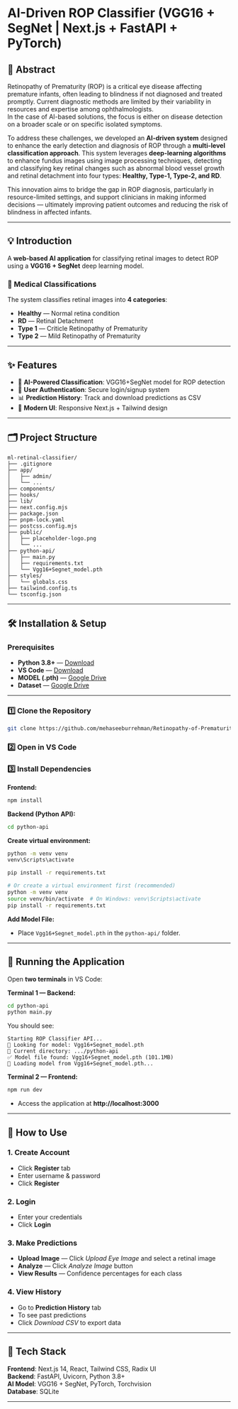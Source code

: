 # AI-Driven ROP Classifier (VGG16 + SegNet | Next.js + FastAPI + PyTorch)

## 📜 Abstract
Retinopathy of Prematurity (ROP) is a critical eye disease affecting premature infants, often leading to blindness if not diagnosed and treated promptly. Current diagnostic methods are limited by their variability in resources and expertise among ophthalmologists.  
In the case of AI-based solutions, the focus is either on disease detection on a broader scale or on specific isolated symptoms.  

To address these challenges, we developed an **AI-driven system** designed to enhance the early detection and diagnosis of ROP through a **multi-level classification approach**. This system leverages **deep-learning algorithms** to enhance fundus images using image processing techniques, detecting and classifying key retinal changes such as abnormal blood vessel growth and retinal detachment into four types: **Healthy, Type-1, Type-2, and RD**.  

This innovation aims to bridge the gap in ROP diagnosis, particularly in resource-limited settings, and support clinicians in making informed decisions — ultimately improving patient outcomes and reducing the risk of blindness in affected infants.

---

## 💡 Introduction
A **web-based AI application** for classifying retinal images to detect ROP using a **VGG16 + SegNet** deep learning model.

### 🏥 Medical Classifications
The system classifies retinal images into **4 categories**:
- **Healthy** — Normal retina condition
- **RD** — Retinal Detachment
- **Type 1** — Criticle Retinopathy of Prematurity
- **Type 2** — Mild Retinopathy of Prematurity

---

## ✨ Features
- 🤖 **AI-Powered Classification**: VGG16+SegNet model for ROP detection
- 🔐 **User Authentication**: Secure login/signup system
- 📊 **Prediction History**: Track and download predictions as CSV
- 🎨 **Modern UI**: Responsive Next.js + Tailwind design

---

## 🗂 Project Structure
```
ml-retinal-classifier/
├── .gitignore
├── app/
│   ├── admin/
│   └── ...
├── components/
├── hooks/
├── lib/
├── next.config.mjs
├── package.json
├── pnpm-lock.yaml
├── postcss.config.mjs
├── public/
│   ├── placeholder-logo.png
│   └── ...
├── python-api/
│   ├── main.py
│   ├── requirements.txt
│   └── Vgg16+Segnet_model.pth
├── styles/
│   └── globals.css
├── tailwind.config.ts
└── tsconfig.json
```

---

## 🛠 Installation & Setup

### Prerequisites
- **Python 3.8+** — [Download](https://www.python.org/downloads/)  
- **VS Code** — [Download](https://code.visualstudio.com/) 
- **MODEL (.pth)** — [Google Drive](https://drive.google.com/file/d/12nBZuHOqeJZm_ykhC4nSzYr5wHgPV2x_/view?usp=sharing)  
- **Dataset** — [Google Drive](https://drive.google.com/file/d/1Bn37j9GG7JW9RoVzMQd_aex_dvAf2lHR/view?usp=sharing)  

---

### 1️⃣ Clone the Repository
```bash
git clone https://github.com/mehaseeburrehman/Retinopathy-of-Prematurity.git
```

### 2️⃣ Open in VS Code

### 3️⃣ Install Dependencies

**Frontend:**
```bash
npm install
```

**Backend (Python API):**
```bash
cd python-api
```
**Create virtual environment:**
```bash
python -m venv venv
venv\Scripts\activate
```
```bash
pip install -r requirements.txt
```
```bash
# Or create a virtual environment first (recommended)
python -m venv venv
source venv/bin/activate  # On Windows: venv\Scripts\activate
pip install -r requirements.txt
```
**Add Model File:**
- Place `Vgg16+Segnet_model.pth` in the `python-api/` folder.

---

## 🚀 Running the Application

Open **two terminals** in VS Code:

**Terminal 1 — Backend:**
```bash
cd python-api
python main.py
```
You should see:
```
Starting ROP Classifier API...
📁 Looking for model: Vgg16+Segnet_model.pth
📂 Current directory: .../python-api
✅ Model file found: Vgg16+Segnet_model.pth (101.1MB)
🔄 Loading model from Vgg16+Segnet_model.pth...
```

**Terminal 2 — Frontend:**
```bash
npm run dev
```
- Access the application at **http://localhost:3000**

---

## 📖 How to Use

### 1. Create Account
- Click **Register** tab  
- Enter username & password 
- Click **Register**

### 2. Login
- Enter your credentials  
- Click **Login**

### 3. Make Predictions
- **Upload Image** — Click *Upload Eye Image* and select a retinal image  
- **Analyze** — Click *Analyze Image* button  
- **View Results** — Confidence percentages for each class

### 4. View History
- Go to **Prediction History** tab  
- To see past predictions  
- Click *Download CSV* to export data

---

## 🧠 Tech Stack
**Frontend**: Next.js 14, React, Tailwind CSS, Radix UI  
**Backend**: FastAPI, Uvicorn, Python 3.8+  
**AI Model**: VGG16 + SegNet, PyTorch, Torchvision  
**Database**: SQLite

---
